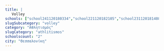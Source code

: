 ```yaml
---
title: |
   Volley
schools: ["school241120180334","school221120182105","school231120181408","school171120181144","school161120181744","school181120180124","school191120181758","school171120181827","school211120181632","school221120181100","school151120182120","school151120182134","school201120182232","school231120181422","school151120182217","school161120181256","school171120181158","school211120181256","school271120180208","school191120181715","school151120182300","school271120180334","school021220181841","school021220181700","school021220180905","school231120180656"]
slugSubcategory: "volley"
category: "Αθλητισμός"
slugCategory: "athlitismos"
schoolscount: "2"
city: "Θεσσαλονίκη"
---
```


